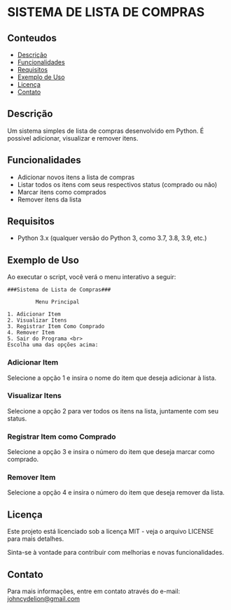 # SISTEMA DE LISTA DE COMPRAS

## Conteudos
* [Descrição](#descrição)
* [Funcionalidades](#funcionalidades)
* [Requisitos](#requisitos)
* [Exemplo de Uso](#exemplo-de-uso)
* [Licença](#licença)
* [Contato](#contato)
## Descrição
Um sistema simples de lista de compras desenvolvido em Python. É possivel adicionar, visualizar e remover itens.

## Funcionalidades
* Adicionar novos itens a lista de compras
* Listar todos os itens com seus respectivos status (comprado ou não)
* Marcar itens como comprados
* Remover itens da lista

## Requisitos
* Python 3.x (qualquer versão do Python 3, como 3.7, 3.8, 3.9, etc.)

## Exemplo de Uso

Ao executar o script, você verá o menu interativo a seguir:

    ###Sistema de Lista de Compras###

             Menu Principal

    1. Adicionar Item
    2. Visualizar Itens
    3. Registrar Item Como Comprado
    4. Remover Item
    5. Sair do Programa <br>
    Escolha uma das opções acima: 

### Adicionar Item
Selecione a opção 1 e insira o nome do item que deseja adicionar à lista.

### Visualizar Itens
Selecione a opção 2 para ver todos os itens na lista, juntamente com seu status.

### Registrar Item como Comprado
Selecione a opção 3 e insira o número do item que deseja marcar como comprado.

### Remover Item
Selecione a opção 4 e insira o número do item que deseja remover da lista.

## Licença
Este projeto está licenciado sob a licença MIT - veja o arquivo LICENSE para mais detalhes.

Sinta-se à vontade para contribuir com melhorias e novas funcionalidades.

## Contato

Para mais informações, entre em contato através do e-mail: johncydelion@gmail.com

